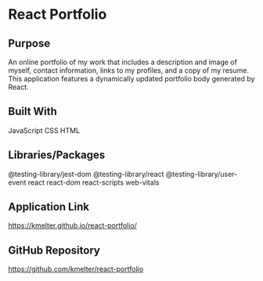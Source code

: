 # React Portfolio

## Purpose
An online portfolio of my work that includes a description and image of myself, contact information, links to my profiles, and a copy of my resume. This application features a dynamically updated portfolio body generated by React.

## Built With
JavaScript
CSS
HTML

## Libraries/Packages
@testing-library/jest-dom
@testing-library/react
@testing-library/user-event
react
react-dom
react-scripts
web-vitals

## Application Link
https://kmelter.github.io/react-portfolio/

## GitHub Repository
https://github.com/kmelter/react-portfolio